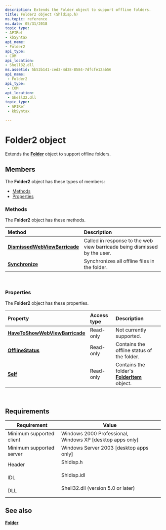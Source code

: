 ```yaml
---
description: Extends the Folder object to support offline folders.
title: Folder2 object (Shldisp.h)
ms.topic: reference
ms.date: 05/31/2018
topic_type: 
- APIRef
- kbSyntax
api_name: 
- Folder2
api_type: 
- COM
api_location: 
- Shell32.dll
ms.assetid: 5b52b141-ced3-4d38-8584-7dfcfe12ab56
api_name: 
 - Folder2
api_type: 
 - COM
api_location: 
 - Shell32.dll
topic_type: 
 - APIRef
 - kbSyntax

---
```


# Folder2 object

Extends the [**Folder**](folder.md) object to support offline folders.

## Members

The **Folder2** object has these types of members:

-   [Methods](#methods)
-   [Properties](#properties)

### Methods

The **Folder2** object has these methods.



| Method                                                                 | Description                                                                          |
|:-----------------------------------------------------------------------|:-------------------------------------------------------------------------------------|
| [**DismissedWebViewBarricade**](folder2-dismissedwebviewbarricade.md) | Called in response to the web view barricade being dismissed by the user.<br/> |
| [**Synchronize**](folder2-synchronize.md)                             | Synchronizes all offline files in the folder.<br/>                             |



 

### Properties

The **Folder2** object has these properties.



| Property                                                                            | Access type          | Description                                                               |
|:------------------------------------------------------------------------------------|:---------------------|:--------------------------------------------------------------------------|
| [**HaveToShowWebViewBarricade**](folder2-havetoshowwebviewbarricade.md)<br/> | Read-only<br/> | Not currently supported.<br/>                                       |
| [**OfflineStatus**](folder2-offlinestatus.md)<br/>                           | Read-only<br/> | Contains the offline status of the folder.<br/>                     |
| [**Self**](folder2-self.md)<br/>                                             | Read-only<br/> | Contains the folder's [**FolderItem**](folderitem.md) object.<br/> |



 

## Requirements



| Requirement | Value |
|-------------------------------------|---------------------------------------------------------------------------------------------------------------|
| Minimum supported client<br/> | Windows 2000 Professional, Windows XP \[desktop apps only\]<br/>                                        |
| Minimum supported server<br/> | Windows Server 2003 \[desktop apps only\]<br/>                                                          |
| Header<br/>                   | <dl> <dt>Shldisp.h</dt> </dl>                          |
| IDL<br/>                      | <dl> <dt>Shldisp.idl</dt> </dl>                        |
| DLL<br/>                      | <dl> <dt>Shell32.dll (version 5.0 or later)</dt> </dl> |



## See also

<dl> <dt>

[**Folder**](folder.md)
</dt> </dl>

 

 




